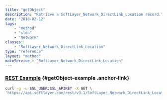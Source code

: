 ```yaml
---
title: "getObject"
description: "Retrieve a SoftLayer_Network_DirectLink_Location record."
date: "2018-02-12"
tags:
    - "method"
    - "sldn"
    - "Network"
classes:
    - "SoftLayer_Network_DirectLink_Location"
type: "reference"
layout: "method"
mainService : "SoftLayer_Network_DirectLink_Location"
---
```


### [REST Example](#getObject-example) <a href="/article/rest/"><i class="fas fa-question"></i></a> {#getObject-example .anchor-link} 
```bash
curl -g -u $SL_USER:$SL_APIKEY -X GET \
'https://api.softlayer.com/rest/v3.1/SoftLayer_Network_DirectLink_Location/{SoftLayer_Network_DirectLink_LocationID}/getObject'
```
